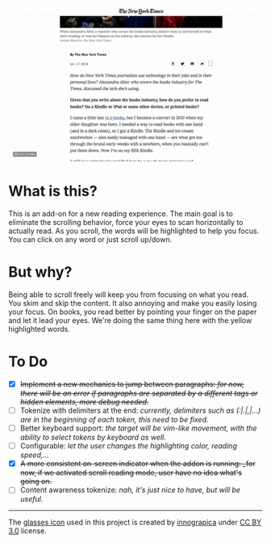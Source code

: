 ![](demo.gif)

# What is this?

This is an add-on for a new reading experience. The main goal is to eliminate the scrolling behavior, force your eyes to scan horizontally to actually read. As you scroll, the words will be highlighted to help you focus. You can click on any word or just scroll up/down.

# But why?

Being able to scroll freely will keep you from focusing on what you read. You skim and skip the content. It also annoying and make you easily losing your focus. On books, you read better by pointing your finger on the paper and let it lead your eyes. We're doing the same thing here with the yellow highlighted words. 

# To Do

- [x] ~~Implement a new mechanics to jump between paragraphs: _for now, there will be an error if paragraphs are separated by a different tags or hidden elements, more debug needed._~~
- [ ] Tokenize with delimiters at the end: _currently, delimiters such as (:|.|,|...) are in the beginning of each token, this need to be fixed._
- [ ] Better keyboard support: _the target will be vim-like movement, with the ability to select tokens by keyboard as well._
- [ ] Configurable: _let the user changes the highlighting color, reading speed,..._
- [x] ~~A more consistent on-screen indicator when the addon is running: _for now, if we activated scroll reading mode, user have no idea what's going on.~~
- [ ] Content awareness tokenize: _nah, it's just nice to have, but will be useful._

---

The [glasses icon](https://www.iconfinder.com/icons/1372380/focus_genius_glasses_mode_read_reading_spectacles_icon) used in this project is created by [innograpica](https://www.iconfinder.com/jenz1) under [CC BY 3.0](https://creativecommons.org/licenses/by/3.0/) license.
